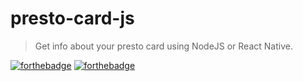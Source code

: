 # presto-card-js

> Get info about your presto card using NodeJS or React Native.

[![forthebadge](http://forthebadge.com/images/badges/uses-js.svg)](http://forthebadge.com) [![forthebadge](http://forthebadge.com/images/badges/built-with-grammas-recipe.svg)](http://forthebadge.com)

